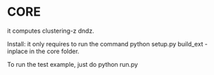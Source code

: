 # CORE

it computes clustering-z dndz. 

Install: it only requires to run the command
python setup.py build_ext -inplace
in the core folder.

To run the test example, just do
python run.py
